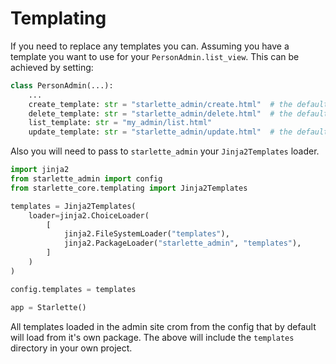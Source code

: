 # Templating

If you need to replace any templates you can. Assuming you have a 
template you want to use for your `PersonAdmin.list_view`. This can be achieved
by setting:

```python
class PersonAdmin(...):
    ...
    create_template: str = "starlette_admin/create.html"  # the default
    delete_template: str = "starlette_admin/delete.html"  # the default
    list_template: str = "my_admin/list.html"
    update_template: str = "starlette_admin/update.html"  # the default
```

Also you will need to pass to `starlette_admin` your `Jinja2Templates` loader.

```python
import jinja2
from starlette_admin import config
from starlette_core.templating import Jinja2Templates

templates = Jinja2Templates(
    loader=jinja2.ChoiceLoader(
        [
            jinja2.FileSystemLoader("templates"),
            jinja2.PackageLoader("starlette_admin", "templates"),
        ]
    )
)

config.templates = templates

app = Starlette()

```

All templates loaded in the admin site crom from the config that by default
will load from it's own package. The above will include the `templates` directory 
in your own project.

